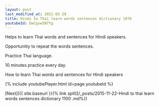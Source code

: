 ```yaml
---
layout: post
last_modified_at: 2021-03-29
title: Hindi to Thai learn words sentences dictionary 1076 
youtubeId: DwCguwIN7tg
---
```

 
 
Helps to learn Thai words and sentences for Hindi speakers.

Opportunitiy to repeat the words sentences. 

Practice Thai language. 
 
10 minutes practice every day. 
 
How to learn Thai words and sentences for Hindi speakers 
 
{% include youtubePlayer.html id=page.youtubeId %}
 
 
[Next]({{ site.baseurl }}{% link  split2/_posts/2015-11-22-Hindi to thai learn words sentences dictionary 1100 .md%})
 
